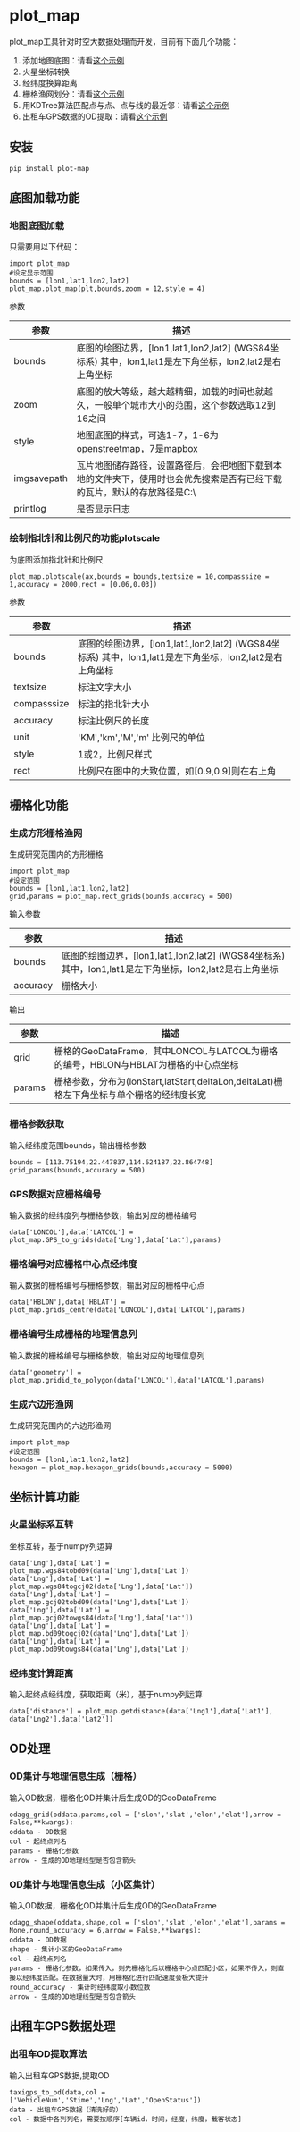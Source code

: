 # plot_map

plot_map工具针对时空大数据处理而开发，目前有下面几个功能：
1. 添加地图底图：请看[这个示例](https://github.com/ni1o1/plot_map/blob/master/example/example.ipynb)
2. 火星坐标转换
3. 经纬度换算距离
4. 栅格渔网划分：请看[这个示例](https://github.com/ni1o1/plot_map/blob/master/example/example.ipynb)
5. 用KDTree算法匹配点与点、点与线的最近邻：请看[这个示例](https://github.com/ni1o1/plot_map/blob/master/example/example-ckdnearest.ipynb)
6. 出租车GPS数据的OD提取：请看[这个示例](https://github.com/ni1o1/plot_map/blob/master/example/example-taxiod.ipynb)

## 安装

    pip install plot-map

## 底图加载功能

### 地图底图加载

只需要用以下代码：   

    import plot_map
    #设定显示范围
    bounds = [lon1,lat1,lon2,lat2]  
    plot_map.plot_map(plt,bounds,zoom = 12,style = 4)  

参数

| 参数        | 描述                                                         |
| ----------- | ------------------------------------------------------------ |
| bounds      | 底图的绘图边界，[lon1,lat1,lon2,lat2] (WGS84坐标系) 其中，lon1,lat1是左下角坐标，lon2,lat2是右上角坐标 |
| zoom        | 底图的放大等级，越大越精细，加载的时间也就越久，一般单个城市大小的范围，这个参数选取12到16之间 |
| style       | 地图底图的样式，可选1-7，1-6为openstreetmap，7是mapbox       |
| imgsavepath | 瓦片地图储存路径，设置路径后，会把地图下载到本地的文件夹下，使用时也会优先搜索是否有已经下载的瓦片，默认的存放路径是C:\\ |
| printlog    | 是否显示日志                                                 |

### 绘制指北针和比例尺的功能plotscale

为底图添加指北针和比例尺

    plot_map.plotscale(ax,bounds = bounds,textsize = 10,compasssize = 1,accuracy = 2000,rect = [0.06,0.03])  

参数

| 参数        | 描述                                                         |
| ----------- | ------------------------------------------------------------ |
| bounds      | 底图的绘图边界，[lon1,lat1,lon2,lat2] (WGS84坐标系) 其中，lon1,lat1是左下角坐标，lon2,lat2是右上角坐标 |
| textsize    | 标注文字大小                                                 |
| compasssize | 标注的指北针大小                                             |
| accuracy    | 标注比例尺的长度                                             |
| unit        | 'KM','km','M','m' 比例尺的单位                               |
| style       | 1或2，比例尺样式                                             |
| rect       | 比例尺在图中的大致位置，如[0.9,0.9]则在右上角                    |

## 栅格化功能
### 生成方形栅格渔网

生成研究范围内的方形栅格  

    import plot_map
    #设定范围
    bounds = [lon1,lat1,lon2,lat2]
    grid,params = plot_map.rect_grids(bounds,accuracy = 500)


输入参数

| 参数        | 描述                                                         |
| ----------- | ------------------------------------------------------------ |
| bounds      | 底图的绘图边界，[lon1,lat1,lon2,lat2] (WGS84坐标系) 其中，lon1,lat1是左下角坐标，lon2,lat2是右上角坐标 |
| accuracy    | 栅格大小                                                 |

输出

| 参数        | 描述                                                         |
| ----------- | ------------------------------------------------------------ |
| grid      | 栅格的GeoDataFrame，其中LONCOL与LATCOL为栅格的编号，HBLON与HBLAT为栅格的中心点坐标 |
| params    | 栅格参数，分布为(lonStart,latStart,deltaLon,deltaLat)栅格左下角坐标与单个栅格的经纬度长宽|

### 栅格参数获取

输入经纬度范围bounds，输出栅格参数

    bounds = [113.75194,22.447837,114.624187,22.864748]
    grid_params(bounds,accuracy = 500)

### GPS数据对应栅格编号

输入数据的经纬度列与栅格参数，输出对应的栅格编号

    data['LONCOL'],data['LATCOL'] = plot_map.GPS_to_grids(data['Lng'],data['Lat'],params)

### 栅格编号对应栅格中心点经纬度

输入数据的栅格编号与栅格参数，输出对应的栅格中心点

    data['HBLON'],data['HBLAT'] = plot_map.grids_centre(data['LONCOL'],data['LATCOL'],params)

### 栅格编号生成栅格的地理信息列

输入数据的栅格编号与栅格参数，输出对应的地理信息列

    data['geometry'] = plot_map.gridid_to_polygon(data['LONCOL'],data['LATCOL'],params)

### 生成六边形渔网

生成研究范围内的六边形渔网  

    import plot_map
    #设定范围
    bounds = [lon1,lat1,lon2,lat2]
    hexagon = plot_map.hexagon_grids(bounds,accuracy = 5000)


## 坐标计算功能
### 火星坐标系互转

坐标互转，基于numpy列运算

    data['Lng'],data['Lat'] = plot_map.wgs84tobd09(data['Lng'],data['Lat'])  
    data['Lng'],data['Lat'] = plot_map.wgs84togcj02(data['Lng'],data['Lat'])  
    data['Lng'],data['Lat'] = plot_map.gcj02tobd09(data['Lng'],data['Lat'])  
    data['Lng'],data['Lat'] = plot_map.gcj02towgs84(data['Lng'],data['Lat'])  
    data['Lng'],data['Lat'] = plot_map.bd09togcj02(data['Lng'],data['Lat'])  
    data['Lng'],data['Lat'] = plot_map.bd09towgs84(data['Lng'],data['Lat'])  

### 经纬度计算距离

输入起终点经纬度，获取距离（米），基于numpy列运算
    
    data['distance'] = plot_map.getdistance(data['Lng1'],data['Lat1'], data['Lng2'],data['Lat2'])  


## OD处理
### OD集计与地理信息生成（栅格）
输入OD数据，栅格化OD并集计后生成OD的GeoDataFrame

    odagg_grid(oddata,params,col = ['slon','slat','elon','elat'],arrow = False,**kwargs):
    oddata - OD数据
    col - 起终点列名
    params - 栅格化参数
    arrow - 生成的OD地理线型是否包含箭头

### OD集计与地理信息生成（小区集计）
输入OD数据，栅格化OD并集计后生成OD的GeoDataFrame

    odagg_shape(oddata,shape,col = ['slon','slat','elon','elat'],params = None,round_accuracy = 6,arrow = False,**kwargs):
    oddata - OD数据
    shape - 集计小区的GeoDataFrame
    col - 起终点列名
    params - 栅格化参数，如果传入，则先栅格化后以栅格中心点匹配小区，如果不传入，则直接以经纬度匹配。在数据量大时，用栅格化进行匹配速度会极大提升
    round_accuracy - 集计时经纬度取小数位数
    arrow - 生成的OD地理线型是否包含箭头

## 出租车GPS数据处理
### 出租车OD提取算法
输入出租车GPS数据,提取OD

    taxigps_to_od(data,col = ['VehicleNum','Stime','Lng','Lat','OpenStatus'])
    data - 出租车GPS数据（清洗好的）
    col - 数据中各列列名，需要按顺序[车辆id，时间，经度，纬度，载客状态]